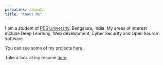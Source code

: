 ```yaml
---
permalink: /about/
title: "About Me"
---
```


I am a student of [PES University](https://www.pes.edu/), Bengaluru, India. My areas of interest include Deep Learning, Web development, Cyber Security and Open Source software.

You can see some of my projects [here](/projects).

Take a look at my resume [here](/assets/documents/Samyak_CV-v2.pdf).
